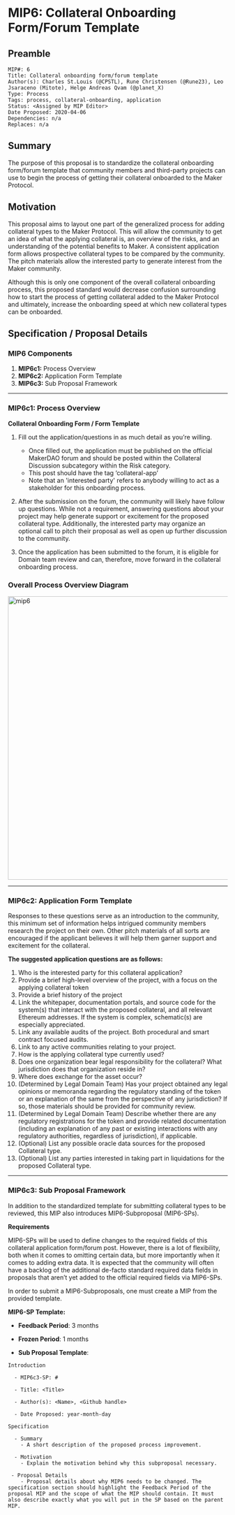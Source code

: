 # MIP6: Collateral Onboarding Form/Forum Template

## Preamble
```
MIP#: 6
Title: Collateral onboarding form/forum template
Author(s): Charles St.Louis (@CPSTL), Rune Christensen (@Rune23), Leo Jsaraceno (Mitote), Helge Andreas Qvam (@planet_X)
Type: Process
Tags: process, collateral-onboarding, application
Status: <Assigned by MIP Editor>
Date Proposed: 2020-04-06
Dependencies: n/a
Replaces: n/a
```

## Summary

The purpose of this proposal is to standardize the collateral onboarding form/forum template that community members and third-party projects can use to begin the process of getting their collateral onboarded to the Maker Protocol.

## Motivation

This proposal aims to layout one part of the generalized process for adding collateral types to the Maker Protocol. This will allow the community to get an idea of what the applying collateral is, an overview of the risks, and an understanding of the potential benefits to Maker. A consistent application form allows prospective collateral types to be compared by the community. The pitch materials allow the interested party to generate interest from the Maker community.

Although this is only one component of the overall collateral onboarding process, this proposed standard would decrease confusion surrounding how to start the process of getting collateral added to the Maker Protocol and ultimately, increase the onboarding speed at which new collateral types can be onboarded.

## Specification / Proposal Details

### MIP6 Components

1. **MIP6c1:** Process Overview
2. **MIP6c2:** Application Form Template
3. **MIP6c3:** Sub Proposal Framework

---

### MIP6c1: Process Overview

**Collateral Onboarding Form / Form Template**
1.  Fill out the application/questions in as much detail as you’re willing.
    

	-   Once filled out, the application must be published on the official MakerDAO forum and should be posted within the Collateral Discussion subcategory within the Risk category.
	-   This post should have the tag ‘collateral-app’
	-   Note that an 'interested party' refers to anybody willing to act as a stakeholder for this onboarding process.
    

2.  After the submission on the forum, the community will likely have follow up questions. While not a requirement, answering questions about your project may help generate support or excitement for the proposed collateral type. Additionally, the interested party may organize an optional call to pitch their proposal as well as open up further discussion to the community. 
    
3.  Once the application has been submitted to the forum, it is eligible for Domain team review and can, therefore, move forward in the collateral onboarding process.
    

### Overall Process Overview Diagram

<img width="649" alt="mip6" src="https://user-images.githubusercontent.com/32653033/79087563-ad136e00-7d0d-11ea-89b2-679747275ecf.png">

---
### MIP6c2: Application Form Template

Responses to these questions serve as an introduction to the community, this minimum set of information helps intrigued community members research the project on their own. Other pitch materials of all sorts are encouraged if the applicant believes it will help them garner support and excitement for the collateral.

**The suggested application questions are as follows:**

1. Who is the interested party for this collateral application?
2. Provide a brief high-level overview of the project, with a focus on the applying collateral token
3. Provide a brief history of the project
4. Link the whitepaper, documentation portals, and source code for the system(s) that interact with the proposed collateral, and all relevant Ethereum addresses. If the system is complex, schematic(s) are especially appreciated.
5. Link any available audits of the project. Both procedural and smart contract focused audits. 
6. Link to any active communities relating to your project.
7. How is the applying collateral type currently used?
8. Does one organization bear legal responsibility for the collateral? What jurisdiction does that organization reside in?
9. Where does exchange for the asset occur?
10. (Determined by Legal Domain Team) Has your project obtained any legal opinions or memoranda regarding the regulatory standing of the token or an explanation of the same from the perspective of any jurisdiction? If so, those materials should be provided for community review.
11. (Determined by Legal Domain Team) Describe whether there are any regulatory registrations for the token and provide related documentation (including an explanation of any past or existing interactions with any regulatory authorities, regardless of jurisdiction), if applicable.
12. (Optional) List any possible oracle data sources for the proposed Collateral type.
13. (Optional) List any parties interested in taking part in liquidations for the proposed Collateral type.

    
---
### MIP6c3: Sub Proposal Framework

In addition to the standardized template for submitting collateral types to be reviewed, this MIP also introduces MIP6-Subproposal (MIP6-SPs).

**Requirements**

MIP6-SPs will be used to define changes to the required fields of this collateral application form/forum post. However, there is a lot of flexibility, both when it comes to omitting certain data, but more importantly when it comes to adding extra data. It is expected that the community will often have a backlog of the additional de-facto standard required data fields in proposals that aren’t yet added to the official required fields via MIP6-SPs.

In order to submit a MIP6-Subproposals, one must create a MIP from the provided template.

**MIP6-SP Template:**  

- **Feedback Period**: 3 months

- **Frozen Period**: 1 months

- **Sub Proposal Template**:




```
Introduction 

  - MIP6c3-SP: #

  - Title: <Title>

  - Author(s): <Name>, <Github handle>

  - Date Proposed: year-month-day

Specification 

  - Summary
    - A short description of the proposed process improvement.

  - Motivation
    - Explain the motivation behind why this subproposal necessary.

 - Proposal Details
    - Proposal details about why MIP6 needs to be changed. The specification section should highlight the Feedback Period of the proposal MIP and the scope of what the MIP should contain. It must also describe exactly what you will put in the SP based on the parent MIP.
